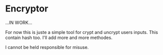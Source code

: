 # Encryptor

...IN WORK...

For now this is juste a simple tool for crypt and uncrypt users inputs.
This contain hash too.
I'll add more and more methodes.

I cannot be held responsible for misuse.

